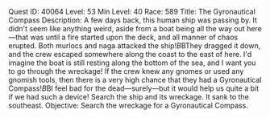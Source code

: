 Quest ID: 40064
Level: 53
Min Level: 40
Race: 589
Title: The Gyronautical Compass
Description: A few days back, this human ship was passing by. It didn't seem like anything weird, aside from a boat being all the way out here—that was until a fire started upon the deck, and all manner of chaos erupted. Both murlocs and naga attacked the ship!$B$BThey dragged it down, and the crew escaped somewhere along the coast to the east of here. I'd imagine the boat is still resting along the bottom of the sea, and I want you to go through the wreckage! If the crew knew any gnomes or used any gnomish tools, then there is a very high chance that they had a Gyronautical Compass!$B$BI feel bad for the dead—surely—but it would help us quite a bit if we had such a device! Search the ship and its wreckage. It sank to the southeast.
Objective: Search the wreckage for a Gyronautical Compass.
